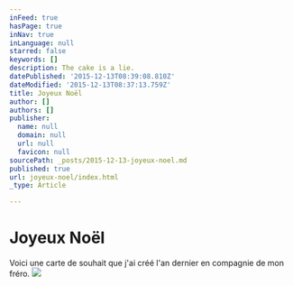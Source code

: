 ```yaml
---
inFeed: true
hasPage: true
inNav: true
inLanguage: null
starred: false
keywords: []
description: The cake is a lie.
datePublished: '2015-12-13T08:39:08.810Z'
dateModified: '2015-12-13T08:37:13.759Z'
title: Joyeux Noël
author: []
authors: []
publisher:
  name: null
  domain: null
  url: null
  favicon: null
sourcePath: _posts/2015-12-13-joyeux-noel.md
published: true
url: joyeux-noel/index.html
_type: Article

---
```

# Joyeux Noël

Voici une carte de souhait que j'ai créé l'an dernier en compagnie de mon fréro.
![](https://the-grid-user-content.s3-us-west-2.amazonaws.com/58e9e4a1-79cf-4b83-bcb2-b629689c5448.jpg)